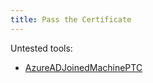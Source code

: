 ```yaml
---
title: Pass the Certificate
---
```


Untested tools:

- [AzureADJoinedMachinePTC](https://github.com/morRubin/AzureADJoinedMachinePTC)
